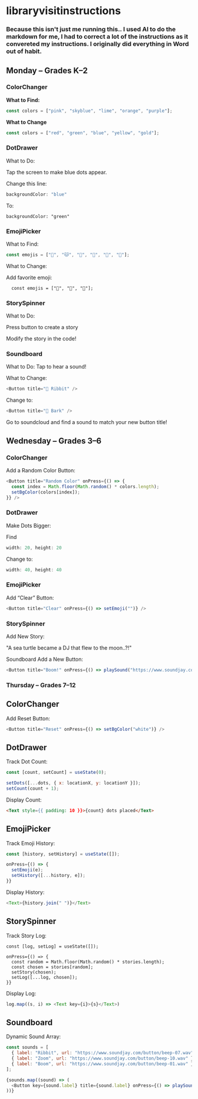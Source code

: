 # libraryvisitinstructions
### Because this isn't just me running this.. I used AI to do the markdown for me, I had to correct a lot of the instructions as it convereted my instructions. I originally did everything in Word out of habit.

## Monday – Grades K–2

### ColorChanger

**What to Find:**

```js
const colors = ["pink", "skyblue", "lime", "orange", "purple"];
```

**What to Change**
```js
const colors = ["red", "green", "blue", "yellow", "gold"];
```

### DotDrawer
What to Do:

Tap the screen to make blue dots appear.

Change this line:

```js
backgroundColor: "blue"
```
To:
```
backgroundColor: "green"
```


### EmojiPicker
What to Find:

```js
const emojis = ["🐶", "🐱", "🦄", "🐸", "🐙", "🐢"];
```

What to Change:

Add favorite emoji:

```
  const emojis = ["🦕", "🐧", "🐻"];
```


### StorySpinner
What to Do:

Press button to create a story

Modify the story in the code!



### Soundboard
What to Do:
  Tap to hear a sound!
  
What to Change:
```js
<Button title="🐸 Ribbit" />
```
Change to:
```js
<Button title="🐶 Bark" />
```

Go to soundcloud and find a sound to match your new button title!





## Wednesday – Grades 3–6

### ColorChanger
Add a Random Color Button:

```js
<Button title="Random Color" onPress={() => {
  const index = Math.floor(Math.random() * colors.length);
  setBgColor(colors[index]);
}} />
```

### DotDrawer
Make Dots Bigger:

Find
```js 
width: 20, height: 20
```
Change to:

```js
width: 40, height: 40
```

### EmojiPicker
Add “Clear” Button:

```js 
<Button title="Clear" onPress={() => setEmoji("")} />
```

### StorySpinner
Add New Story:

"A sea turtle became a DJ that flew to the moon..?!"


Soundboard
Add a New Button:

```js
<Button title="Boom!" onPress={() => playSound("https://www.soundjay.com/button/beep-01.wav")} />
```


### Thursday – Grades 7–12

## ColorChanger
Add Reset Button:

```js
<Button title="Reset" onPress={() => setBgColor("white")} />
```

## DotDrawer
Track Dot Count:

```js
const [count, setCount] = useState(0);

setDots([...dots, { x: locationX, y: locationY }]);
setCount(count + 1);
```

Display Count:
```html
<Text style={{ padding: 10 }}>{count} dots placed</Text>
```

## EmojiPicker
Track Emoji History:

```js
const [history, setHistory] = useState([]);

onPress={() => {
  setEmoji(e);
  setHistory([...history, e]);
}}
```
Display History:
```js
<Text>{history.join(" ")}</Text>
```

## StorySpinner
Track Story Log:

```
const [log, setLog] = useState([]);

onPress={() => {
  const random = Math.floor(Math.random() * stories.length);
  const chosen = stories[random];
  setStory(chosen);
  setLog([...log, chosen]);
}}
```
Display Log:
```js
log.map((s, i) => <Text key={i}>{s}</Text>)
```

## Soundboard
Dynamic Sound Array:
```js
const sounds = [
  { label: "Ribbit", url: "https://www.soundjay.com/button/beep-07.wav" },
  { label: "Zoom", url: "https://www.soundjay.com/button/beep-10.wav" },
  { label: "Boom", url: "https://www.soundjay.com/button/beep-01.wav" },
];

{sounds.map((sound) => (
  <Button key={sound.label} title={sound.label} onPress={() => playSound(sound.url)} />
))}
```
